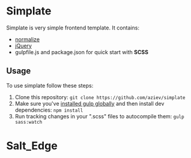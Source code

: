 # Simplate

Simplate is very simple frontend template. It contains:

+ [normalize](https://necolas.github.io/normalize.css/)
+ [jQuery](http://jquery.com)
+ gulpfile.js and package.json for quick start with __SCSS__

## Usage
To use simplate follow these steps:

1. Clone this repository: `git clone https://github.com/aziev/simplate`
2. Make sure you've [installed gulp globally](https://github.com/gulpjs/gulp/blob/master/docs/getting-started.md) and then install dev dependencies: `npm install`
3. Run tracking changes in your ".scss" files to autocompile them: `gulp sass:watch`
# Salt_Edge
